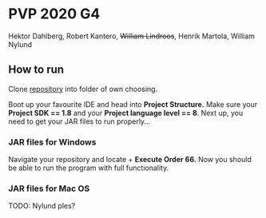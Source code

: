 # PVP 2020 G4

Hektor Dahlberg, Robert Kantero, ~~William Lindroos~~, Henrik Martola, William Nylund

## How to run

Clone [repository](https://github.com/it-teaching-abo-akademi/project-pvp20-grupp4.git) into folder of own choosing.

Boot up your favourite IDE and head into **Project Structure.** Make sure your **Project SDK == 1.8** and your **Project language level == 8**. Next up, you need to get your JAR files to run properly...

### JAR files for Windows

Navigate your repository and locate + **Execute Order 66.** Now you should be able to run the program with full functionality.

### JAR files for Mac OS

TODO: Nylund ples?


